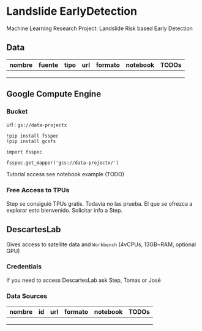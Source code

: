 # Landslide EarlyDetection
Machine Learning Research Project: Landslide Risk based Early Detection

## Data

| nombre | fuente | tipo | url | formato | notebook | TODOs |
|--------|--------|------|-----|---------|----------|-------|
|        |        |      |     |         |          |       |
|        |        |      |     |         |          |       |
|        |        |      |     |         |          |       |


## Google Compute Engine

### Bucket

url : `gs://data-projectx`

```
!pip install fsspec
!pip install gcsfs

import fsspec

fsspec.get_mapper('gcs://data-projectx/')
```

Tutorial access see notebook example (TODO)

### Free Access to TPUs

Step se consiguió TPUs gratis. Todavía no las prueba. El que se ofrezca a explorar esto bienvenido.
Solicitar info a Step.


## DescartesLab

Gives access to satellite data and `Workbench` (4vCPUs, 13GB~RAM, optional GPU)

### Credentials

If you need to access DescartesLab ask Step, Tomas or José

### Data Sources

| nombre |   id   | url  | formato | notebook | TODOs    |
|--------|--------|------|---------|----------|----------|
|        |        |      |         |          |          |
|        |        |      |         |          |          |
|        |        |      |         |          |          |
